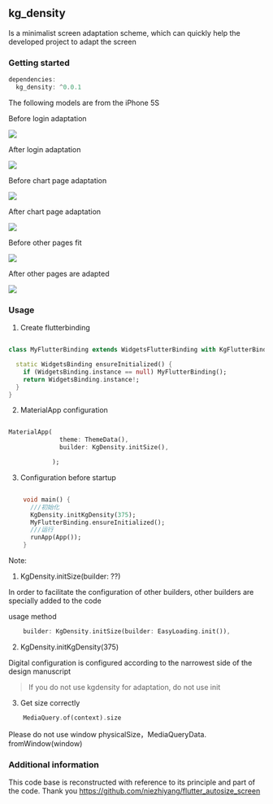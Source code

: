 
## kg_density

Is a minimalist screen adaptation scheme, which can quickly help the developed project to adapt the screen

### Getting started

```dart
dependencies:
  kg_density: ^0.0.1
```

The following models are from the iPhone 5S

Before login adaptation

![](https://github.com/smartbackme/KgDensity/blob/main/art/img5.jpg)

After login adaptation

![](https://github.com/smartbackme/KgDensity/blob/main/art/img4.jpg)

Before chart page adaptation

![](https://github.com/smartbackme/KgDensity/blob/main/art/img6.jpg)

After chart page adaptation

![](https://github.com/smartbackme/KgDensity/blob/main/art/img2.jpg)

Before other pages fit

![](https://github.com/smartbackme/KgDensity/blob/main/art/img1.jpg)

After other pages are adapted

![](https://github.com/smartbackme/KgDensity/blob/main/art/img3.jpg)


### Usage

1. Create flutterbinding

```dart

class MyFlutterBinding extends WidgetsFlutterBinding with KgFlutterBinding {

  static WidgetsBinding ensureInitialized() {
    if (WidgetsBinding.instance == null) MyFlutterBinding();
    return WidgetsBinding.instance!;
  }
}

```

2. MaterialApp configuration

```dart

MaterialApp(
              theme: ThemeData(),
              builder: KgDensity.initSize(),

            );

```


3. Configuration before startup

```dart

    void main() {
      ///初始化
      KgDensity.initKgDensity(375);
      MyFlutterBinding.ensureInitialized();
      ///运行
      runApp(App());
    }

```

Note:

1. KgDensity.initSize(builder: ??)

In order to facilitate the configuration of other builders, other builders are specially added to the code

usage method

```dart
    builder: KgDensity.initSize(builder: EasyLoading.init()),

```

2. KgDensity.initKgDensity(375)

Digital configuration is configured according to the narrowest side of the design manuscript

> If you do not use kgdensity for adaptation, do not use init

3. Get size correctly

```dart
    MediaQuery.of(context).size

```

Please do not use window physicalSize，MediaQueryData. fromWindow(window)

### Additional information

This code base is reconstructed with reference to its principle and part of the code. Thank you https://github.com/niezhiyang/flutter_autosize_screen